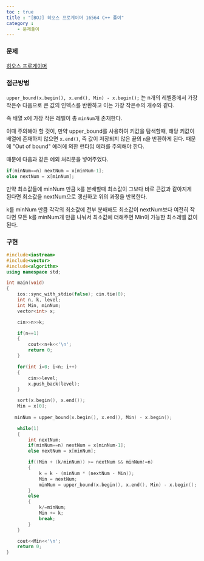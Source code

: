 ```yaml
---
toc : true
title : "[BOJ] 히오스 프로게이머 16564 C++ 풀이"
category : 
    - 문제풀이
---
```

### 문제

[히오스 프로게이머](https://www.acmicpc.net/problem/16564)

### 접근방법

`upper_bound(x.begin(), x.end(), Min) - x.begin();` 는 n개의 레벨중에서 가장 작은수 다음으로 큰 값의 인덱스를 반환하고 이는 가장 작은수의 개수와 같다.

즉 배열 x에 가장 작은 레벨이 총 `minNum`개 존재한다.

이때 주의해야 할 것이, 만약 upper_bound를 사용하여 키값을 탐색할때, 해당 키값이 배열에 존재하지 않으면 `x.end()`, 즉 값이 저장되지 않은 끝의 `n`을 반환하게 된다. 때문에 "Out of bound" 에러에 의한 런타임 에러를 주의해야 한다.

때문에 다음과 같은 예외 처리문을 넣어주었다.
``` cpp
if(minNum==n) nextNum = x[minNum-1];
else nextNum = x[minNum];
```

만약 최소값들에 minNum 만큼 k를 분배할때 최소값이 그보다 바로 큰값과 같아지게 된다면 최소값을 nextNum으로 갱신하고 위의 과정을 반복한다.

k를 minNum 만큼 각각의 최소값에 전부 분배해도 최소값이 nextNum보다 여전히 작다면 모든 k를 minNum개 만큼 나눠서 최소값에 더해주면 Min이 가능한 최소레벨 값이 된다.

### 구현

``` cpp
#include<iostream>
#include<vector>
#include<algorithm>
using namespace std;

int main(void)
{
    ios::sync_with_stdio(false); cin.tie(0);
    int n, k, level;
    int Min, minNum;
    vector<int> x;

    cin>>n>>k;

    if(n==1)
    {
        cout<<n+k<<'\n';
        return 0;
    }

    for(int i=0; i<n; i++)
    {
        cin>>level;
        x.push_back(level);
    }

    sort(x.begin(), x.end());
    Min = x[0];
    
   minNum = upper_bound(x.begin(), x.end(), Min) - x.begin(); 

    while(1)
    {
        int nextNum;
        if(minNum==n) nextNum = x[minNum-1];
        else nextNum = x[minNum];

        if((Min + (k/minNum)) >= nextNum && minNum!=n)
        {
            k = k - (minNum * (nextNum - Min));
            Min = nextNum;
            minNum = upper_bound(x.begin(), x.end(), Min) - x.begin(); 
        }
        else
        {
            k/=minNum;
            Min += k;
            break;
        }
    }

    cout<<Min<<'\n';
    return 0;
}
```